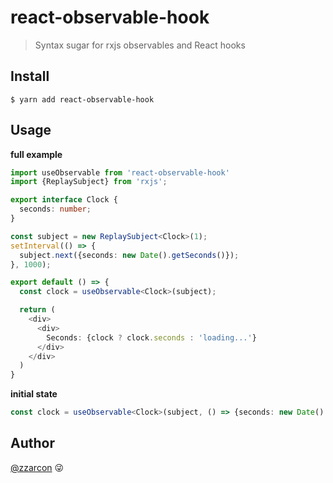 # react-observable-hook
> Syntax sugar for rxjs observables and React hooks

## Install

```
$ yarn add react-observable-hook
```

## Usage

**full example**

```typescript
import useObservable from 'react-observable-hook'
import {ReplaySubject} from 'rxjs';

export interface Clock {
  seconds: number;
}

const subject = new ReplaySubject<Clock>(1);
setInterval(() => {
  subject.next({seconds: new Date().getSeconds()});
}, 1000);

export default () => {
  const clock = useObservable<Clock>(subject);

  return (
    <div>
      <div>
        Seconds: {clock ? clock.seconds : 'loading...'}
      </div>
    </div>
  )
}
```

**initial state**

```typescript
const clock = useObservable<Clock>(subject, () => {seconds: new Date().getSeconds()});
```

## Author 

[@zzarcon](https://twitter.com/zzarcon) 😜